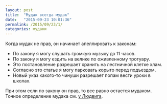 ```yaml
---
layout: post
title:  "Мудак всегда мудак"
date:   "2015-09-23 10:01:36"
permalink: /2015/09/23/1/
categories: мудаки
---
```


Когда мудак не прав, он начинает апеллировать к законам:

- По закону я могу слушать громкую музыку до 11 часов.
- По закону я могу ездить на велике по оживленному тротуару.
- Это постановление разрешает хранить на лестничной клетке хлам.
- Согласно это статье я могу парковать корыто перед подъездом.
- Новый указ какого-то чинуши разрешает попам вести уроки в школах.

При этом если по закону он прав, то все равно остается мудаком. Точное
определение мудака см. [у Людвига](http://grosslarnakh.livejournal.com/79586.html).
